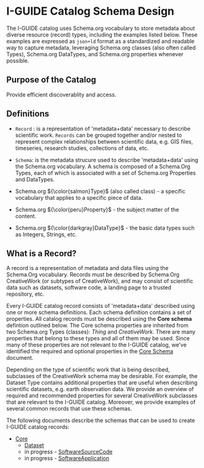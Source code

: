 # I-GUIDE Catalog Schema Design

The I-GUIDE catalog uses Schema.org vocabulary to store metadata about diverse resource (record)
types, including the examples listed below. These examples are expressed as
`json+ld` format as a standardized and readable way to capture metadata, leveraging
Schema.org classes (also often called Types), Schema.org DataTypes, and Schema.org properties whenever possible.

## Purpose of the Catalog

Provide efficient discoverablity and access.

## Definitions

- `Record` : is a representation of 'metadata+data' necessary to describe scientific work. `Records` can be grouped together and/or nested to represent complex relationships between scientific data, e.g. GIS files, timeseries, research studies, collections of data, etc.
  
- `Schema`: is the metadata strucure used to describe 'metadata+data' using the Schema.org vocabulary. A schema is composed of a Schema.Org Types, each of which is associated with a set of Schema.org Properties and DataTypes.

- Schema.org ${\color{salmon}Type}$ (also called class) - a specific vocabulary that applies to a specific piece of data.

- Schema.org ${\color{peru}Property}$ - the subject matter of the content.

- Schema.org ${\color{darkgray}DataType}$ - the basic data types such as Integers, Strings, etc.

## What is a Record?

A record is a representation of metadata and data files using the Schema.Org vocabulary. Records must be described by Schema.Org CreativeWork (or subtypes of CreativeWork), and may consist of scientific data such as datasets, software code, a landing page to a trusted repository, etc. 

Every I-GUIDE catalog record consists of 'metadata+data' described using one or more schema definitions. Each
schema definition contains a set of properties. All
catalog records must be described using the **Core schema** defintion outlined below. The Core schema properties are
inherited from two Schema.org Types (classes): *Thing* and *CreativeWork*. There are
many properties that belong to these types and all of them may be used. Since
many of these properties are not relevant to the I-GUIDE catalog, we've
identified the required and optional properties in the [Core Schema](core.md) document. 

Depending on the type of scientific work that is being described, subclasses of the CreativeWork schema may be desirable.
For example, the Dataset Type contains additional properties that
are useful when describing scientific datasets, e.g. earth observation data. We provide an overview of
required and recommended properties for several CreativeWork subclasses that are relevant to
the I-GUIDE catalog. Moreover, we provide examples of several common records
that use these schemas.

The following documents describe the schemas that can be used to create I-GUIDE catalog records:

- [Core](core.md)
  - [Dataset](dataset.md)
  - in progress - [SoftwareSourceCode](sourcecode.md)
  - in progress - [SoftwareApplication](softwareapp.md)

